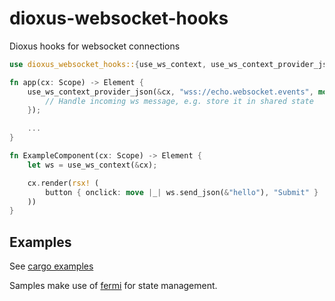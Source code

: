 # dioxus-websocket-hooks

Dioxus hooks for websocket connections

```rust
use dioxus_websocket_hooks::{use_ws_context, use_ws_context_provider_json};

fn app(cx: Scope) -> Element {
    use_ws_context_provider_json(&cx, "wss://echo.websocket.events", move |msg| {
        // Handle incoming ws message, e.g. store it in shared state
    });

    ...
}

fn ExampleComponent(cx: Scope) -> Element {
    let ws = use_ws_context(&cx);

    cx.render(rsx! (
        button { onclick: move |_| ws.send_json(&"hello"), "Submit" }
    ))
}
```

## Examples

See [cargo examples](/examples)

Samples make use of [fermi](https://github.com/DioxusLabs/fermi) for state management.